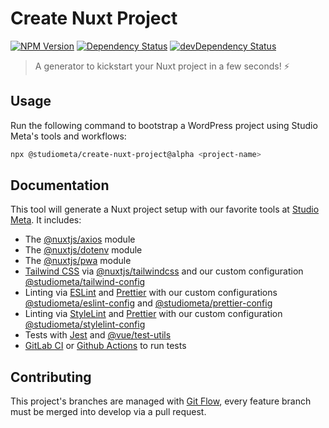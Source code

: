 # Create Nuxt Project

[![NPM Version](https://img.shields.io/npm/v/@studiometa/create-nuxt-project/alpha.svg?style=flat-square)](https://www.npmjs.com/package/@studiometa/create-nuxt-project)
[![Dependency Status](https://img.shields.io/david/studiometa/create-nuxt-project.svg?label=deps&style=flat-square)](https://david-dm.org/studiometa/create-nuxt-project)
[![devDependency Status](https://img.shields.io/david/dev/studiometa/create-nuxt-project.svg?label=devDeps&style=flat-square)](https://david-dm.org/studiometa/create-nuxt-project?type=dev)

> A generator to kickstart your Nuxt project in a few seconds! ⚡

## Usage

Run the following command to bootstrap a WordPress project using Studio Meta's tools and workflows:

```bash
npx @studiometa/create-nuxt-project@alpha <project-name>
```

## Documentation

This tool will generate a Nuxt project setup with our favorite tools at [Studio Meta](https://github.com/studiometa). It includes:

- The [@nuxtjs/axios](https://axios.nuxtjs.org/) module
- The [@nuxtjs/dotenv](https://github.com/nuxt-community/dotenv-module) module
- The [@nuxtjs/pwa](https://pwa.nuxtjs.org/) module
- [Tailwind CSS](https://tailwindcss.com/) via [@nuxtjs/tailwindcss](https://github.com/nuxt-community/nuxt-tailwindcss) and our custom configuration [@studiometa/tailwind-config](https://github.com/studiometa/tailwind-config)
- Linting via [ESLint](https://eslint.org/) and [Prettier](https://prettier.io/) with our custom configurations [@studiometa/eslint-config](https://github.com/studiometa/eslint-config) and [@studiometa/prettier-config](https://github.com/studiometa/prettier-config)
- Linting via [StyleLint](https://stylelint.io/) and [Prettier](https://prettier.io/) with our custom configuration [@studiometa/stylelint-config](https://github.com/studiometa/stylelint-config)
- Tests with [Jest](https://jestjs.io/) and [@vue/test-utils](https://vue-test-utils.vuejs.org/) 
- [GitLab CI](https://docs.gitlab.com/ee/ci/) or [Github Actions](https://help.github.com/en/actions/automating-your-workflow-with-github-actions/about-github-actions) to run tests


## Contributing

This project's branches are managed with [Git Flow](https://github.com/petervanderdoes/gitflow-avh), every feature branch must be merged into develop via a pull request.